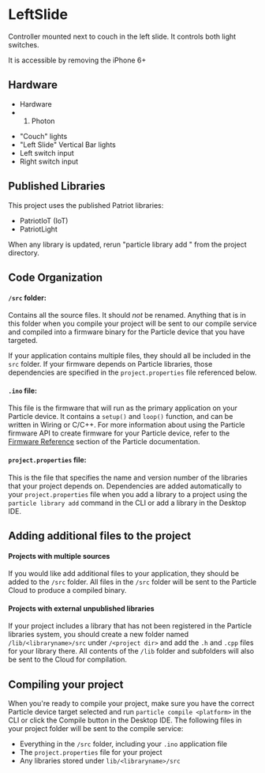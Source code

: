 # LeftSlide

Controller mounted next to couch in the left slide.
It controls both light switches.

It is accessible by removing the iPhone 6+

## Hardware
 * Hardware
 * 1. Photon
  - "Couch" lights
  - "Left Slide" Vertical Bar lights
  - Left switch input
  - Right switch input

## Published Libraries
This project uses the published Patriot libraries:
* PatriotIoT (IoT)
* PatriotLight

When any library is updated, rerun "particle library add <name>" from the project directory.

## Code Organization

#### ```/src``` folder:  
Contains all the source files.
It should *not* be renamed.
Anything that is in this folder when you compile your project will be sent to our compile service
and compiled into a firmware binary for the Particle device that you have targeted.

If your application contains multiple files, they should all be included in the `src` folder.
If your firmware depends on Particle libraries, those dependencies are specified in
the `project.properties` file referenced below.

#### ```.ino``` file:
This file is the firmware that will run as the primary application on your Particle device.
It contains a `setup()` and `loop()` function, and can be written in Wiring or C/C++.
For more information about using the Particle firmware API to create firmware for your
Particle device, refer to the [Firmware Reference](https://docs.particle.io/reference/firmware/)
section of the Particle documentation.

#### ```project.properties``` file:  
This is the file that specifies the name and version number of the libraries that your project depends on.
Dependencies are added automatically to your `project.properties` file when you add a library to a
project using the `particle library add` command in the CLI or add a library in the Desktop IDE.

## Adding additional files to the project

#### Projects with multiple sources
If you would like add additional files to your application, they should be added to the `/src` folder.
All files in the `/src` folder will be sent to the Particle Cloud to produce a compiled binary.

#### Projects with external unpublished libraries
If your project includes a library that has not been registered in the Particle libraries system,
you should create a new folder named `/lib/<libraryname>/src` under `/<project dir>` and add
the `.h` and `.cpp` files for your library there. All contents of the `/lib` folder and subfolders
will also be sent to the Cloud for compilation.

## Compiling your project

When you're ready to compile your project, make sure you have the correct Particle device target
selected and run `particle compile <platform>` in the CLI or click the Compile button in the
Desktop IDE. The following files in your project folder will be sent to the compile service:

- Everything in the `/src` folder, including your `.ino` application file
- The `project.properties` file for your project
- Any libraries stored under `lib/<libraryname>/src`
